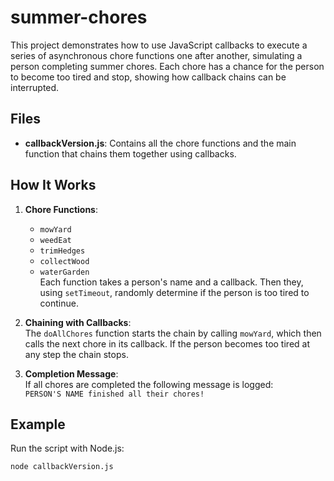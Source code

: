 # summer-chores

This project demonstrates how to use JavaScript callbacks to execute a series of asynchronous chore functions one after another, simulating a person completing summer chores. Each chore has a chance for the person to become too tired and stop, showing how callback chains can be interrupted.

## Files

- **callbackVersion.js**: Contains all the chore functions and the main function that chains them together using callbacks.

## How It Works

1. **Chore Functions**:  
   - `mowYard`
   - `weedEat`
   - `trimHedges`
   - `collectWood`
   - `waterGarden`  
   Each function takes a person's name and a callback. Then they, using `setTimeout`, randomly determine if the person is too tired to continue.

2. **Chaining with Callbacks**:  
   The `doAllChores` function starts the chain by calling `mowYard`, which then calls the next chore in its callback. If the person becomes too tired at any step the chain stops.

3. **Completion Message**:  
   If all chores are completed the following message is logged:  
   `PERSON'S NAME finished all their chores!`

## Example

Run the script with Node.js:

```bash
node callbackVersion.js
```

